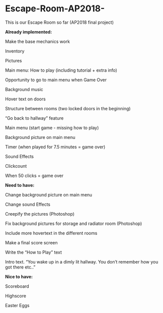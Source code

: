 # Escape-Room-AP2018-
This is our Escape Room so far (AP2018 final project)


**Already implemented:**

Make the base mechanics work

Inventory

Pictures

Main menu: How to play (including tutorial + extra info)

Opportunity to go to main menu when Game Over

Background music

Hover text on doors

Structure between rooms (two locked doors in the beginning)

“Go back to hallway” feature 

Main menu (start game - missing how to play)

Background picture on main menu

Timer (when played for 7.5 minutes = game over)

Sound Effects

Clickcount

When 50 clicks = game over

**Need to have:**

Change background picture on main menu

Change sound Effects

Creepify the pictures (Photoshop)

Fix background pictures for storage and radiator room (Photoshop)

Include more hovertext in the different rooms

Make a final score screen 

Write the “How to Play” text

Intro text. “You wake up in a dimly lit hallway. You don’t remember how you got there etc..” 


**Nice to have:**

Scoreboard

Highscore

Easter Eggs
